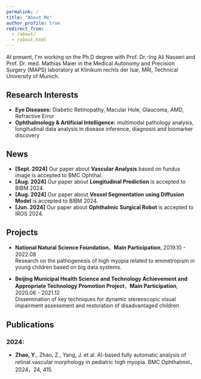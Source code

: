 ```yaml
---
permalink: /
title: "About Me"
author_profile: true
redirect_from: 
  - /about/
  - /about.html
---
```


At present, I'm working on the Ph.D degree with Prof. Dr.-Ing Ali Nasseri and Prof. Dr. med. Mathias Maier in the Medical Autonomy and Precision Surgery (MAPS) laboratory at Klinikum rechts der Isar, MRI, Technical University of Munich. 

## Research Interests

- **Eye Diseases:** Diabetic Retinopathy, Macular Hole, Glaucoma, AMD, Refractive Error
- **Ophthalmology & Artificial Intelligence:** multimodal pathology analysis, longitudinal data analysis in disease inference, diagnosis and biomarker discovery 

## News

- **[Sept. 2024]** Our paper about **Vascular Analysis** based on fundus image is accepted to BMC Ophthal.
- **[Aug. 2024]** Our paper about **Longitudinal Prediction** is accepted to BIBM 2024.
- **[Aug. 2024]** Our paper about **Vessel Segmentation using Diffusion Model** is accepted to BIBM 2024.
- **[Jun. 2024]** Our paper about **Ophthalmic Surgical Robot** is accepted to IROS 2024.

## Projects

- **National Natural Science Foundation**，**Main Participation**, 2019.10 - 2022.08 <br>
Research on the pathogenesis of high myopia related to emmetropism in young children based on big data systems.

- **Beijing Municipal Health Science and Technology Achievement and Appropriate Technology Promotion Project**，**Main Participation**, 2020.06 - 2021.12 <br>
Dissemination of key techniques for dynamic stereoscopic visual impairment assessment and restoration of disadvantaged children.


## Publications <br>
### 2024:

- **Zhao, Y.**, Zhao, Z., Yang, J. et al. AI-based fully automatic analysis of retinal vascular morphology in pediatric high myopia. BMC Ophthalmol，2024，24, 415.











